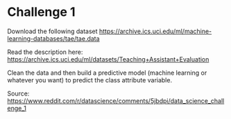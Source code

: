 # Challenge 1

Download the following dataset https://archive.ics.uci.edu/ml/machine-learning-databases/tae/tae.data

Read the description here: https://archive.ics.uci.edu/ml/datasets/Teaching+Assistant+Evaluation

Clean the data and then build a predictive model (machine learning or whatever you want) to predict the class attribute variable.

Source: https://www.reddit.com/r/datascience/comments/5jbdpi/data_science_challenge_1
